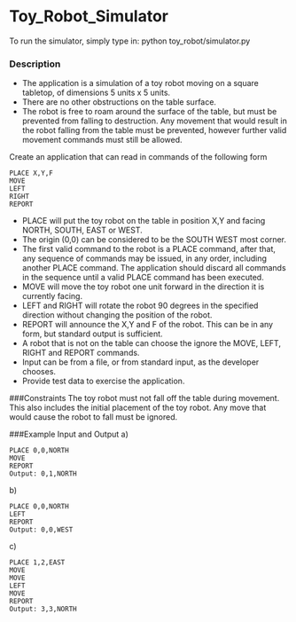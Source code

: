 # Toy_Robot_Simulator

To run the simulator, simply type in:
python toy_robot/simulator.py

### Description
* The application is a simulation of a toy robot moving on a square tabletop, of dimensions 5 units x 5 units.
* There are no other obstructions on the table surface.
* The robot is free to roam around the surface of the table, but must be prevented from falling to destruction. Any movement that would result in the robot falling from the table must be prevented, however further valid movement commands must still be allowed.

Create an application that can read in commands of the following form

```
PLACE X,Y,F
MOVE
LEFT
RIGHT
REPORT
```

* PLACE will put the toy robot on the table in position X,Y and facing NORTH, SOUTH, EAST or WEST.
* The origin (0,0) can be considered to be the SOUTH WEST most corner.
* The first valid command to the robot is a PLACE command, after that, any sequence of commands may be issued, in any order, including another PLACE command. The application should discard all commands in the sequence until a valid PLACE command has been executed.
* MOVE will move the toy robot one unit forward in the direction it is currently facing.
* LEFT and RIGHT will rotate the robot 90 degrees in the specified direction without changing the position of the robot.
* REPORT will announce the X,Y and F of the robot. This can be in any form, but standard output is sufficient.
* A robot that is not on the table can choose the ignore the MOVE, LEFT, RIGHT and REPORT commands.
* Input can be from a file, or from standard input, as the developer chooses.
* Provide test data to exercise the application.

###Constraints
The toy robot must not fall off the table during movement. This also includes the initial placement of the toy robot. Any move that would cause the robot to fall must be ignored.

###Example Input and Output
a)
```
PLACE 0,0,NORTH
MOVE
REPORT
Output: 0,1,NORTH
```
b)
```
PLACE 0,0,NORTH
LEFT
REPORT
Output: 0,0,WEST
```
c)
```
PLACE 1,2,EAST
MOVE
MOVE
LEFT
MOVE
REPORT
Output: 3,3,NORTH
```
